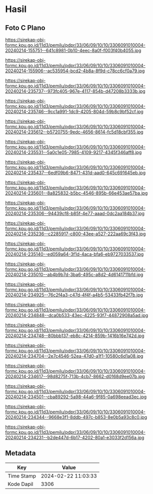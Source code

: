 # Hasil

## Foto C Plano

https://sirekap-obj-formc.kpu.go.id/11d3/pemilu/pdpr/33/06/09/10/10/3306091010004-20240214-155751--641c8981-0b10-4eec-8a0f-f003f40b4055.jpg

https://sirekap-obj-formc.kpu.go.id/11d3/pemilu/pdpr/33/06/09/10/10/3306091010004-20240214-155906--ac535954-bcd2-4b8a-8f9d-c78cc6cf0a79.jpg

https://sirekap-obj-formc.kpu.go.id/11d3/pemilu/pdpr/33/06/09/10/10/3306091010004-20240214-235737--973fc405-967e-4117-854b-d47208b3333b.jpg

https://sirekap-obj-formc.kpu.go.id/11d3/pemilu/pdpr/33/06/09/10/10/3306091010004-20240214-235746--9cc1a991-1dc9-4205-804d-59b8c9bf52cf.jpg

https://sirekap-obj-formc.kpu.go.id/11d3/pemilu/pdpr/33/06/09/10/10/3306091010004-20240214-235612--b5720755-9edc-4656-8614-fc5d18cbf355.jpg

https://sirekap-obj-formc.kpu.go.id/11d3/pemilu/pdpr/33/06/09/10/10/3306091010004-20240214-235531--5a0c1e05-7985-4109-9217-4345f346aff8.jpg

https://sirekap-obj-formc.kpu.go.id/11d3/pemilu/pdpr/33/06/09/10/10/3306091010004-20240214-235437--6edf09b6-8471-431d-aad0-645c691645eb.jpg

https://sirekap-obj-formc.kpu.go.id/11d3/pemilu/pdpr/33/06/09/10/10/3306091010004-20240214-235601--8a825832-b5bc-4546-895b-66e453ae57ba.jpg

https://sirekap-obj-formc.kpu.go.id/11d3/pemilu/pdpr/33/06/09/10/10/3306091010004-20240214-235306--94439cf8-b85f-4e77-aaad-0dc2aa184b37.jpg

https://sirekap-obj-formc.kpu.go.id/11d3/pemilu/pdpr/33/06/09/10/10/3306091010004-20240214-235236--c2285917-c800-43ee-a527-222aa69c3f43.jpg

https://sirekap-obj-formc.kpu.go.id/11d3/pemilu/pdpr/33/06/09/10/10/3306091010004-20240214-235140--ed059a64-3f1d-4aca-bfa6-eb9727033537.jpg

https://sirekap-obj-formc.kpu.go.id/11d3/pemilu/pdpr/33/06/09/10/10/3306091010004-20240214-235010--ab4b9b7d-3ba6-495c-a8d2-4d6141711bfd.jpg

https://sirekap-obj-formc.kpu.go.id/11d3/pemilu/pdpr/33/06/09/10/10/3306091010004-20240214-234925--76c2f4a3-c47d-4f4f-a4b5-53433fb42f7b.jpg

https://sirekap-obj-formc.kpu.go.id/11d3/pemilu/pdpr/33/06/09/10/10/3306091010004-20240214-234848--dca0b533-43ec-4225-93f7-44872908a5ad.jpg

https://sirekap-obj-formc.kpu.go.id/11d3/pemilu/pdpr/33/06/09/10/10/3306091010004-20240214-234748--80bbb137-eb8c-4214-859b-1416b16e742d.jpg

https://sirekap-obj-formc.kpu.go.id/11d3/pemilu/pdpr/33/06/09/10/10/3306091010004-20240214-234704--2e7c4546-52ea-47d0-a1f1-10580c6d1a08.jpg

https://sirekap-obj-formc.kpu.go.id/11d3/pemilu/pdpr/33/06/09/10/10/3306091010004-20240214-234617--98d8275f-713b-4cb7-8662-d0168d9ee07b.jpg

https://sirekap-obj-formc.kpu.go.id/11d3/pemilu/pdpr/33/06/09/10/10/3306091010004-20240214-234501--cba89292-5a98-44a6-9f85-0a698eead3ec.jpg

https://sirekap-obj-formc.kpu.go.id/11d3/pemilu/pdpr/33/06/09/10/10/3306091010004-20240214-234344--9668e3f1-8ddb-497c-b853-8e0b5a93c8c0.jpg

https://sirekap-obj-formc.kpu.go.id/11d3/pemilu/pdpr/33/06/09/10/10/3306091010004-20240214-234231--b2de447d-6b17-4202-80a1-e3033f2d156a.jpg


## Metadata

| Key        | Value               |
| ---------- | ------------------- |
| Time Stamp | 2024-02-22 11:03:33 |
| Kode Dapil | 3306                |




